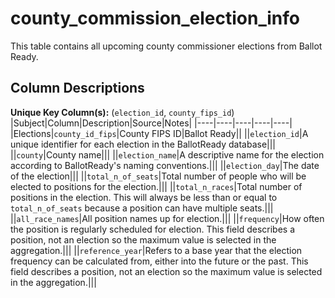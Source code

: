 # county_commission_election_info

This table contains all upcoming county commissioner elections from Ballot Ready.

## Column Descriptions

**Unique Key Column(s):** (`election_id`, `county_fips_id`)
|Subject|Column|Description|Source|Notes|
|----|----|----|----|----|
|Elections|`county_id_fips`|County FIPS ID|Ballot Ready||
||`election_id`|A unique identifier for each election in the BallotReady database|||
||`county`|County name|||
||`election_name`|A descriptive name for the election according to BallotReady's naming conventions.|||
||`election_day`|The date of the election|||
||`total_n_of_seats`|Total number of people who will be elected to positions for the election.|||
||`total_n_races`|Total number of positions in the election. This will always be less than or equal to `total_n_of_seats` because a position can have multiple seats.|||
||`all_race_names`|All position names up for election.|||
||`frequency`|How often the position is regularly scheduled for election. This field describes a position, not an election so the maximum value is selected in the aggregation.|||
||`reference_year`|Refers to a base year that the election frequency can be calculated from, either into the future or the past. This field describes a position, not an election so the maximum value is selected in the aggregation.|||
